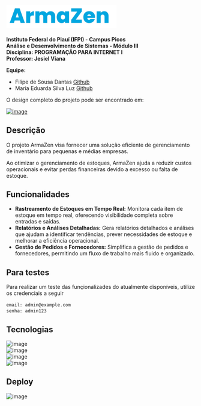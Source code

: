 ## <!-- ArmaZen section -->  <img src="https://github.com/Filipi0/armaZen/blob/main/public/logo.png" alt="ArmaZen" style="height: 60px;">

**Instituto Federal do Piauí (IFPI) - Campus Picos**  
**Análise e Desenvolvimento de Sistemas - Módulo III**  
**Disciplina: PROGRAMAÇÃO PARA INTERNET I**  
**Professor: Jesiel Viana**  

**Equipe:**  
- Filipe de Sousa Dantas [Github](https://github.com/M4ri4Edd)
- Maria Eduarda Silva Luz [Github](https://github.com/Filipi0)

O design completo do projeto pode ser encontrado em: 

[![image](https://img.shields.io/badge/Figma-F24E1E?style=for-the-badge&logo=figma&logoColor=white)](https://www.figma.com/design/CfSsC6qAz0q27tBDPuG2Ir/Projeto-Scena-Pnae?node-id=0-1&t=Vvvencv2IMt8Bn71-1)

## Descrição 

O projeto ArmaZen visa fornecer uma solução eficiente de gerenciamento de inventário para pequenas e médias empresas. 

Ao otimizar o gerenciamento de estoques, ArmaZen ajuda a reduzir custos operacionais e evitar perdas financeiras devido a excesso ou falta de estoque.
## Funcionalidades 
- **Rastreamento de Estoques em Tempo Real:** Monitora cada item de estoque em tempo real, oferecendo visibilidade completa sobre entradas e saídas.
- **Relatórios e Análises Detalhadas:** Gera relatórios detalhados e análises que ajudam a identificar tendências, prever necessidades de estoque e melhorar a eficiência operacional.
- **Gestão de Pedidos e Fornecedores:** Simplifica a gestão de pedidos e fornecedores, permitindo um fluxo de trabalho mais fluido e organizado.

## Para testes  
Para realizar um teste das funçionalizades do atualmente disponíveis, utilize os credenciais a seguir

```
email: admin@example.com
senha: admin123
```

## Tecnologias 
![image](https://img.shields.io/badge/next%20js-000000?style=for-the-badge&logo=nextdotjs&logoColor=white)  
![image](https://img.shields.io/badge/JavaScript-323330?style=for-the-badge&logo=javascript&logoColor=F7DF1E)  
![image](https://img.shields.io/badge/HTML5-E34F26?style=for-the-badge&logo=html5&logoColor=white)  
![image](https://img.shields.io/badge/CSS3-1572B6?style=for-the-badge&logo=css3&logoColor=white)

## Deploy  
![image](https://img.shields.io/badge/Vercel-000000?style=for-the-badge&logo=vercel&logoColor=white)

